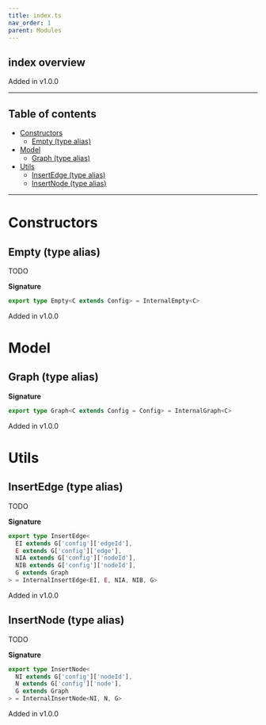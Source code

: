 ```yaml
---
title: index.ts
nav_order: 1
parent: Modules
---
```


## index overview

Added in v1.0.0

---

<h2 class="text-delta">Table of contents</h2>

- [Constructors](#constructors)
  - [Empty (type alias)](#empty-type-alias)
- [Model](#model)
  - [Graph (type alias)](#graph-type-alias)
- [Utils](#utils)
  - [InsertEdge (type alias)](#insertedge-type-alias)
  - [InsertNode (type alias)](#insertnode-type-alias)

---

# Constructors

## Empty (type alias)

TODO

**Signature**

```ts
export type Empty<C extends Config> = InternalEmpty<C>
```

Added in v1.0.0

# Model

## Graph (type alias)

**Signature**

```ts
export type Graph<C extends Config = Config> = InternalGraph<C>
```

Added in v1.0.0

# Utils

## InsertEdge (type alias)

TODO

**Signature**

```ts
export type InsertEdge<
  EI extends G['config']['edgeId'],
  E extends G['config']['edge'],
  NIA extends G['config']['nodeId'],
  NIB extends G['config']['nodeId'],
  G extends Graph
> = InternalInsertEdge<EI, E, NIA, NIB, G>
```

Added in v1.0.0

## InsertNode (type alias)

TODO

**Signature**

```ts
export type InsertNode<
  NI extends G['config']['nodeId'],
  N extends G['config']['node'],
  G extends Graph
> = InternalInsertNode<NI, N, G>
```

Added in v1.0.0
